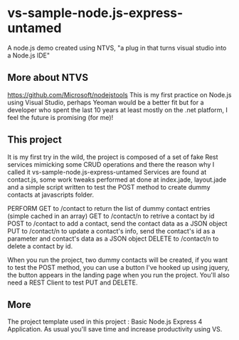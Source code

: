 ﻿# vs-sample-node.js-express-untamed

A node.js demo created using NTVS, "a plug in that turns visual studio into a Node.js IDE"

## More about NTVS
https://github.com/Microsoft/nodejstools
This is my first practice on Node.js using Visual Studio, perhaps Yeoman would be a better fit but for a developer who spent the last 10 years at least mostly on the .net platform, I feel the future is promising (for me)!

## This project
It is my first try in the wild, the project is composed of a set of fake Rest services mimicking some CRUD operations
and there the reason why I called it vs-sample-node.js-express-untamed
Services are found at contact.js, some work tweaks performed at done at index.jade, layout.jade and a simple script written to test the POST method to create dummy contacts at javascripts folder.

PERFORM
GET to /contact to return the list of dummy contact entries (simple cached in an array)
GET to /contact/n to retrive a contact by id
POST to /contact to add a contact, send the contact data as a JSON object
PUT to /contact/n to update a contact's info, send the contact's id as a parameter and contact's data as a JSON object
DELETE to /contact/n to delete a contact by id.

When you run the project, two dummy contacts will be created, 
if you want to test the POST method, you can use a button I've hooked up using jquery, the button appears in the landing page when you run the project.
You'll also need a REST Client to test PUT and DELETE.

## More
The project template used in this project : Basic Node.js Express 4 Application.
As usual you'll save time and increase productivity using VS.
